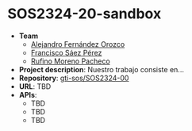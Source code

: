 # SOS2324-20-sandbox

- **Team**
  - [Alejandro Fernández Orozco](https://github.com/Alexfer02)
  - [Francisco Sáez Pérez](https://github.com/C1sko)
  - [Rufino Moreno Pacheco](https://github.com/rufmorpac)
- **Project description**: Nuestro trabajo consiste en...
- **Repository**: [gti-sos/SOS2324-00](https://github.com/gti-sos/SOS2324-00)
- **URL**: TBD
-  **APIs**:
    - TBD
    - TBD
    - TBD

